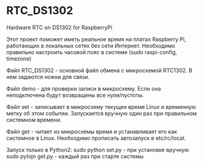 # RTC_DS1302
Hardware RTC on DS1302 for RaspberryPi

Этот проект поможет иметь реальное время на платах Raspberry Pi, работающих в локальных сетях без сети Интернет. Необходимо правильно настроить часовой пояс в системе (sudo raspi-config, timezone)

Файл RTC_DS1302 - основной файл обмена с микросхемой RTC1302. В нем задаются ножки для связи.

Файл demo - для проверки записи в микросхему. Если она неподключена будут возвращены все нули/пустоты.

Файл set - записывает в микросхему текущее время Linux и временную метку об этом событии. Запускается вручную один раз при правильном системном времени.

Файл get - читает из микросхемы время и устанавливает его как системное в Linux. Необходимо прописать автозапуск в etc/rc/local.

Запуск только в Python2:
sudo python set.py - при установке вручную
sudo pytojn get.py - каждый раз при старте системы
